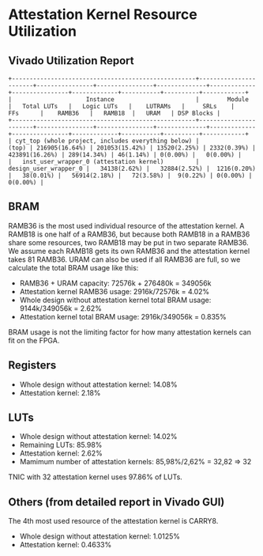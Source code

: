 # Attestation Kernel Resource Utilization

## Vivado Utilization Report

```
+----------------------------------------------------+-----------------------+----------------+----------------+--------------+-------------+----------------+-------------+-----------+----------+------------+
|                     Instance                       |        Module         |   Total LUTs   |   Logic LUTs   |    LUTRAMs   |     SRLs    |       FFs      |    RAMB36   |   RAMB18  |   URAM   | DSP Blocks |
+----------------------------------------------------+-----------------------+----------------+----------------+--------------+-------------+----------------+-------------+-----------+----------+------------+
| cyt_top (whole project, includes everything below) |                 (top) | 216905(16.64%) | 201053(15.42%) | 13520(2.25%) | 2332(0.39%) | 423891(16.26%) | 289(14.34%) | 46(1.14%) | 0(0.00%) |   0(0.00%) |
|   inst_user_wrapper_0 (attestation kernel)         | design_user_wrapper_0 |   34138(2.62%) |   32884(2.52%) |  1216(0.20%) |   38(0.01%) |   56914(2.18%) |   72(3.58%) |  9(0.22%) | 0(0.00%) |   0(0.00%) |
```

## BRAM

RAMB36 is the most used individual resource of the attestation kernel. A RAMB18 is one half of a RAMB36, but because both RAMB18 in a RAMB36 share some resources, two RAMB18 may be put in two separate RAMB36. We assume each RAMB18 gets its own RAMB36 and the attestation kernel takes 81 RAMB36. URAM can also be used if all RAMB36 are full, so we calculate the total BRAM usage like this:

- RAMB36 + URAM capacity: 72576k + 276480k = 349056k
- Attestation kernel RAMB36 usage: 2916k/72576k = 4.02%
- Whole design without attestation kernel total BRAM usage: 9144k/349056k = 2.62%
- Attestation kernel total BRAM usage: 2916k/349056k = 0.835%

BRAM usage is not the limiting factor for how many attestation kernels can fit on the FPGA.

## Registers

- Whole design without attestation kernel: 14.08%
- Attestation kernel: 2.18%

## LUTs

- Whole design without attestation kernel: 14.02%
- Remaining LUTs: 85.98%
- Attestation kernel: 2.62%
- Mamimum number of attestation kernels: 85,98%/2,62% = 32,82 => 32

TNIC with 32 attestation kernel uses 97.86% of LUTs.

## Others (from detailed report in Vivado GUI)

The 4th most used resource of the attestation kernel is CARRY8.

- Whole design without attestation kernel: 1.0125%
- Attestation kernel: 0.4633%
